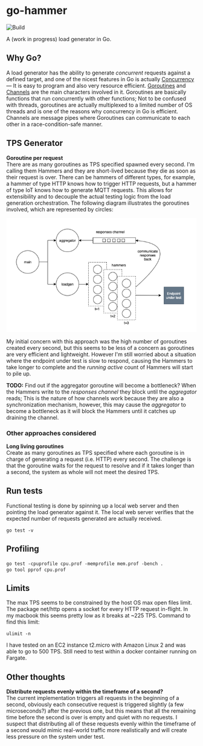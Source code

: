 # go-hammer

![Build](https://github.com/ferdingler/go-hammer/workflows/Build/badge.svg)

A (work in progress) load generator in Go.

## Why Go?

A load generator has the ability to generate _concurrent_ requests against a defined target, and one of the nicest features in Go is actually [Concurrency](https://www.youtube.com/watch?v=cN_DpYBzKso) –– It is easy to program and also very resource efficient. [Goroutines](https://golang.org/doc/faq#goroutines) and [Channels](https://golangbot.com/channels/) are the main characters involved in it. Goroutines are basically functions that run concurrently with other functions; Not to be confused with threads, goroutines are actually multiplexed to a limited number of OS threads and is one of the reasons why concurrency in Go is efficient. Channels are message pipes where Goroutines can communicate to each other in a race-condition-safe manner.

## TPS Generator

**Goroutine per request**  
There are as many goroutines as TPS specified spawned every second. I'm calling them Hammers and they are short-lived because they die as soon as their request is over. There can be hammers of different types, for example, a hammer of type HTTP knows how to trigger HTTP requests, but a hammer of type IoT knows how to generate MQTT requests. This allows for extensibility and to decouple the actual testing logic from the load generation orchestration. The following diagram illustrates the goroutines involved, which are represented by circles:

![Goroutines](docs/goroutines.png)

My initial concern with this approach was the high number of goroutines created every second, but this seems to be less of a concern as goroutines are very efficient and lightweight. However I'm still worried about a situation where the endpoint under test is slow to respond, causing the Hammers to take longer to complete and the _running active_ count of Hammers will start to pile up. 

**TODO:** Find out if the aggregator goroutine will become a bottleneck? When the Hammers write to the _responses channel_ they block until the _aggregator_ reads; This is the nature of how channels work because they are also a synchronization mechanism, however, this may cause the _aggregator_ to become a bottleneck as it will block the Hammers until it catches up draining the channel.

### Other approaches considered

**Long living goroutines**  
Create as many goroutines as TPS specified where each goroutine is in charge of generating a request (i.e. HTTP) every second. The challenge is that the goroutine waits for the request to resolve and if it takes longer than a second, the system as whole will not meet the desired TPS.

## Run tests

Functional testing is done by spinning up a local web server and then pointing the load generator against it. The local web server verifies that the expected number of requests generated are actually received.

```
go test -v
```

## Profiling

```
go test -cpuprofile cpu.prof -memprofile mem.prof -bench .
go tool pprof cpu.prof
```

## Limits

The max TPS seems to be constrained by the host OS max open files limit. The package net/http opens a socket for every HTTP request in-flight. In my macbook this seems pretty low as it breaks at ~225 TPS. Command to find this limit:

```
ulimit -n
```

I have tested on an EC2 instance t2.micro with Amazon Linux 2 and was able to go to 500 TPS. Still need to test within a docker container running on Fargate.

## Other thoughts

**Distribute requests evenly within the timeframe of a second?**  
The current implementation triggers all requests in the beginning of a second, obviously each consecutive request is triggered slightly (a few microseconds?) after the previous one, but this means that all the remaining time before the second is over is empty and quiet with no requests. I suspect that distributing all of these requests evenly within the timeframe of a second would mimic real-world traffic more realistically and will create less pressure on the system under test.